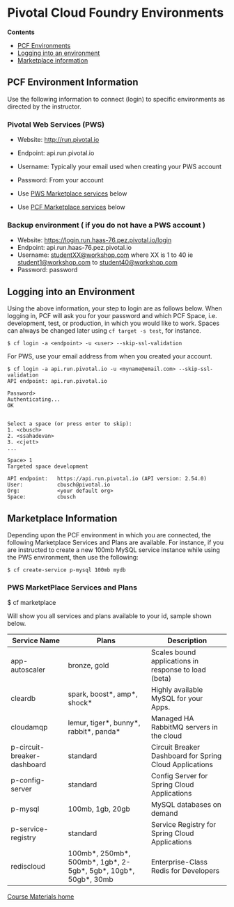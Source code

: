 # Pivotal Cloud Foundry Environments

**Contents**
- [PCF Environments](#pcf-environment-information)
- [Logging into an environment](#logging-into-an-environment)
- [Marketplace information](#marketplace-information)

## PCF Environment Information
Use the following information to connect (login) to specific environments as directed by the instructor.

### Pivotal Web Services (PWS)
- Website: http://run.pivotal.io
- Endpoint: api.run.pivotal.io
- Username: Typically your email used when creating your PWS account
- Password: From your account
- Use [PWS Marketplace services](#pws-marketplace-services-and-plans) below

- Use [PCF Marketplace services](#gcp-marketplace-services-and-plans) below

### Backup environment ( if you do not have a PWS account )
- Website: https://login.run.haas-76.pez.pivotal.io/login
- Endpoint: api.run.haas-76.pez.pivotal.io
- Username: studentXX@workshop.com     where XX is 1 to 40 ie student1@workshop.com to student40@workshop.com
- Password: password

## Logging into an Environment
Using the above information, your step to login are as follows below. When logging in, PCF will ask you for your password and which PCF Space, i.e. development, test, or production, in which you would like to work. Spaces can always be changed later using `cf target -s test`, for instance.

```
$ cf login -a <endpoint> -u <user> --skip-ssl-validation
```

For PWS, use your email address from when you created your account.

```
$ cf login -a api.run.pivotal.io -u <myname@email.com> --skip-ssl-validation
API endpoint: api.run.pivotal.io

Password>
Authenticating...
OK


Select a space (or press enter to skip):
1. <cbusch>
2. <ssahadevan>
3. <cjett>
...

Space> 1
Targeted space development

API endpoint:   https://api.run.pivotal.io (API version: 2.54.0)
User:           cbusch@pivotal.io
Org:            <your default org>
Space:          cbusch
```


## Marketplace Information
Depending upon the PCF environment in which you are connected, the following Marketplace Services and Plans are available. For instance, if you are instructed to create a new 100mb MySQL service instance while using the PWS environment, then use the following:

```
$ cf create-service p-mysql 100mb mydb
```

### PWS MarketPlace Services and Plans
$ cf marketplace

  Will show you all services and plans available to your id, sample shown below.

Service Name | Plans | Description
------------ | ----- | -----------
app-autoscaler | bronze, gold | Scales bound applications in response to load (beta)
cleardb | spark, boost*, amp*, shock* | Highly available MySQL for your Apps.
cloudamqp | lemur, tiger*, bunny*, rabbit*, panda* | Managed HA RabbitMQ servers in the cloud
p-circuit-breaker-dashboard | standard | Circuit Breaker Dashboard for Spring Cloud Applications
p-config-server | standard | Config Server for Spring Cloud Applications
p-mysql | 100mb, 1gb, 20gb | MySQL databases on demand
p-service-registry | standard | Service Registry for Spring Cloud Applications
rediscloud | 100mb*, 250mb*, 500mb*, 1gb*, 2-5gb*, 5gb*, 10gb*, 50gb*, 30mb | Enterprise-Class Redis for Developers

[Course Materials home](/README.md#course-materials)
